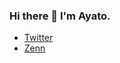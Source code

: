 ### Hi there 👋 I'm Ayato.

- [Twitter](https://twitter.com/szk_ayt)
- [Zenn](https://zenn.dev/ayt_szk)

<!--
**ayt-szk/ayt-szk** is a ✨ _special_ ✨ repository because its `README.md` (this file) appears on your GitHub profile.

Here are some ideas to get you started:

- 🔭 I’m currently working on ...
- 🌱 I’m currently learning ...
- 👯 I’m looking to collaborate on ...
- 🤔 I’m looking for help with ...
- 💬 Ask me about ...
- 📫 How to reach me: ...
- 😄 Pronouns: ...
- ⚡ Fun fact: ...
-->
